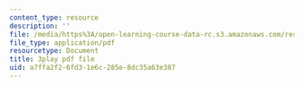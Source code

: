 ```yaml
---
content_type: resource
description: ''
file: /media/https%3A/open-learning-course-data-rc.s3.amazonaws.com/res-10-s95-physics-of-covid-19-transmission-fall-2020/a7ffa2f26fd31e6c285e8dc35a63e387_wfLISAzXYns.pdf
file_type: application/pdf
resourcetype: Document
title: 3play pdf file
uid: a7ffa2f2-6fd3-1e6c-285e-8dc35a63e387
---
```

